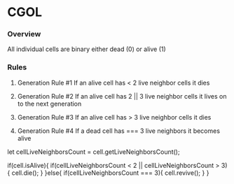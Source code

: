 # CGOL

### Overview

All individual cells are binary either dead (0) or alive (1)


### Rules

1. Generation Rule #1
If an alive cell has < 2 live neighbor cells it dies

2. Generation Rule #2
If an alive cell has 2 || 3 live neighbor cells it lives on to the next generation

3. Generation Rule #3
If an alive cell has > 3 live neighbor cells it dies

4. Generation Rule #4
If a dead cell has === 3 live neighbors it becomes alive


let cellLiveNeighborsCount = cell.getLiveNeighborsCount();

if(cell.isAlive){
  if(cellLiveNeighborsCount < 2 || cellLiveNeighborsCount > 3) {
    cell.die();
  }
}else{
  if(cellLiveNeighborsCount === 3){
    cell.revive();
  }
}